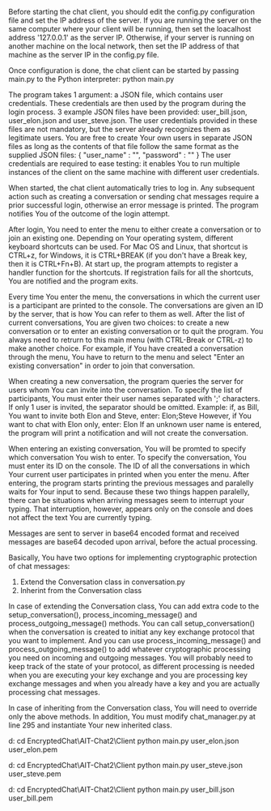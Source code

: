 Before starting the chat client, you should edit the config.py configuration file and set the IP address of the server. If you are running the server on the same computer where your client will be running, then set the loacalhost address '127.0.0.1' as the server IP. Otherwise, if your server is running on another machine on the local network, then set the IP address of that machine as the server IP in the config.py file.

Once configuration is done, the chat client can be started by passing main.py to the Python interpreter:
python main.py <json file containing user credentials>

The program takes 1 argument: a JSON file, which contains user credentials. These credentials are then used by the program during the login process. 3 example JSON files have been provided: user_bill.json, user_elon.json and user_steve.json. The user credentials provided in these files are not mandatory, but the server already recognizes them as legitimate users. You are free to create Your own users in separate JSON files as long as the contents of that file follow the same format as the supplied JSON files:
{
    "user_name" : "<Enter user name here>",
    "password"  : "<Enter password here>"
}
The user credentials are required to ease testing: it enables You to run multiple instances of the client on the same machine with different user credentials.

When started, the chat client automatically tries to log in. Any subsequent action such as creating a conversation or sending chat messages require a prior successful login, otherwise an error message is printed. The program notifies You of the outcome of the login attempt.

After login, You need to enter the menu to either create a conversation or to join an existing one. Depending on Your operating system, different keyboard shortcuts can be used. For Mac OS and Linux, that shortcut is CTRL+z, for Windows, it is CTRL+BREAK (if you don't have a Break key, then it is CTRL+Fn+B). At start up, the program attempts to register a handler function for the shortcuts. If registration fails for all the shortcuts, You are notified and the program exits.

Every time You enter the menu, the conversations in which the current user is a participant are printed to the console. The conversations are given an ID by the server, that is how You can refer to them as well. After the list of current conversations, You are given two choices: to create a new conversation or to enter an existing conversation or to quit the program. You always need to retrurn to this main menu (with CTRL-Break or CTRL-z) to make another choice. For example, if You have created a conversation through the menu, You have to return to the menu and select "Enter an existing conversation" in order to join that conversation.

When creating a new conversation, the program queries the server for users whom You can invite into the conversation. To specify the list of participants, You must enter their user names separated with ';' characters. If only 1 user is invited, the separator should be omitted. Example: if, as Bill, You want to invite both Elon and Steve, enter:
Elon;Steve
However, if You want to chat with Elon only, enter:
Elon
If an unknown user name is entered, the program will print a notification and will not create the conversation.

When entering an existing conversation, You will be promted to specify which conversation You wish to enter. To specify the conversation, You must enter its ID on the console. The ID of all the conversations in which Your current user participates in printed when you enter the menu. After entering, the program starts printing the previous messages and paralelly waits for Your input to send. Because these two things happen paralelly, there can be situations when arriving messages seem to interrupt your typing. That interruption, however, appears only on the console and does not affect the text You are currently typing.

Messages are sent to server in base64 encoded format and received messages are base64 decoded upon arrival, before the actual processing.

Basically, You have two options for implementing cryptographic protection of chat messages:
1) Extend the Conversation class in conversation.py
2) Inherint from the Conversation class

In case of extending the Conversation class, You can add extra code to the setup_conversation(), process_incoming_message() and process_outgoing_message() methods. You can call setup_conversation() when the conversation is created to initiat any key exchange protocol that you want to implement. And you can use process_incoming_message() and  process_outgoing_message() to add whatever cryptographic processing you need on incoming and outgoing messages. You will probably need to keep track of the state of your protocol, as different processing is needed when you are executing your key exchange and you are processing key exchange messages and when you already have a key and you are actually processing chat messages. 

In case of inheriting from the Conversation class, You will need to override only the above methods. In addition, You must modify chat_manager.py at line 295 and instantiate Your new inherited class.

d:
cd EncryptedChat\AIT-Chat2\Client
python main.py user_elon.json user_elon.pem

d:
cd EncryptedChat\AIT-Chat2\Client
python main.py user_steve.json user_steve.pem

d:
cd EncryptedChat\AIT-Chat2\Client
python main.py user_bill.json user_bill.pem
